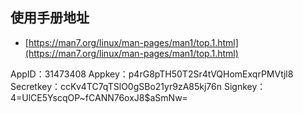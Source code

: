 ## 使用手册地址
* [https://man7.org/linux/man-pages/man1/top.1.html](https://man7.org/linux/man-pages/man1/top.1.html)

AppID：31473408
Appkey：p4rG8pTH50T2Sr4tVQHomExqrPMVtjl8
Secretkey：ccKv4TC7qTSlO0gSBo21yr9zA85kj76n
Signkey：4=UlCE5YscqOP~fCANN76oxJ8$aSmNw=